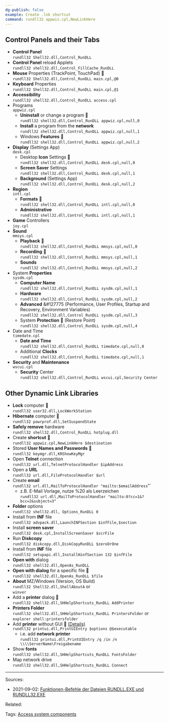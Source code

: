 ```yaml
---
dg-publish: false
example: Create .lnk shortcut
command: rundll32 appwiz.cpl,NewLinkHere
---
```


## Control Panels and their Tabs

- **Control Panel**  
    `rundll32 Shell32.dll,Control_RunDLL`
- **Control Panel** reload Applets  
    `rundll32 shell32.dll,Control_FillCache_RunDLL`
- **Mouse** Properties (TrackPoint, TouchPad) &#127775;  
    `rundll32 Shell32.dll,Control_RunDLL main.cpl,@0`
- **Keyboard** Properties  
    `rundll32 Shell32.dll,Control_RunDLL main.cpl,@1`
- **Accessibility**  
    `rundll32 shell32.dll,Control_RunDLL access.cpl`
- Programs  
    `appwiz.cpl`
    - **Uninstall** or change a program &#127775;  
        `rundll32 shell32.dll,Control_RunDLL appwiz.cpl,null,0`
    - **Install** a program from the **network**  
        `rundll32 shell32.dll,Control_RunDLL appwiz.cpl,null,1`
    - Windows **Features** &#127775;  
        `rundll32 shell32.dll,Control_RunDLL appwiz.cpl,null,2`
- **Display** (Settings App)  
    `desk.cpl`
    - Desktop **Icon** Settings &#127775;  
        `rundll32 shell32.dll,Control_RunDLL desk.cpl,null,0`
    - **Screen Saver** Settings  
        `rundll32 shell32.dll,Control_RunDLL desk.cpl,null,1`
    - **Background** (Settings App)  
        `rundll32 shell32.dll,Control_RunDLL desk.cpl,null,2`
- **Region**  
    `intl.cpl`
    - **Formats** &#127775;  
        `rundll32 shell32.dll,Control_RunDLL intl.cpl,null,0`
    - **Administrative**  
        `rundll32 shell32.dll,Control_RunDLL intl.cpl,null,1`
- **Game** Controllers  
    `joy.cpl`
- **Sound**  
    `mmsys.cpl`
    - **Playback** &#127775;  
        `rundll32 shell32.dll,Control_RunDLL mmsys.cpl,null,0`
    - **Recording** &#127775;  
        `rundll32 shell32.dll,Control_RunDLL mmsys.cpl,null,1`
    - **Sounds**  
        `rundll32 shell32.dll,Control_RunDLL mmsys.cpl,null,2`
- System **Properties**  
    `sysdm.cpl`
    - **Computer Name**  
        `rundll32 shell32.dll,Control_RunDLL sysdm.cpl,null,1`
    - **Hardware**  
        `rundll32 shell32.dll,Control_RunDLL sysdm.cpl,null,2`
    - **Advanced** &#127775 (Performance, User Profiles, Startup and Recovery, Environment Variables)  
        `rundll32 shell32.dll,Control_RunDLL sysdm.cpl,null,3`
    - System **Protection** &#127775; (Restore Point)  
        `rundll32 shell32.dll,Control_RunDLL sysdm.cpl,null,4`
- Date and Time  
    `timedate.cpl`
    - **Date and Time**  
        `rundll32 shell32.dll,Control_RunDLL timedate.cpl,null,0`
    - Additional **Clocks**  
        `rundll32 shell32.dll,Control_RunDLL timedate.cpl,null,1`
- **Security** and **Maintenance**  
    `wscui.cpl`
    - **Security** Center  
        `rundll32 shell32.dll,Control_RunDLL wscui.cpl,Security Center`


## Other Dynamic Link Libraries

- **Lock** computer &#127775;  
    `rundll32 user32.dll,LockWorkStation`
- **Hibernate** computer &#127775;  
    `rundll32 powrprof.dll,SetSuspendState`
- **Safely remove** hardware  
    `rundll32 shell32.dll,Control_RunDLL hotplug.dll`
- Create **shortcut** &#127775;  
    `rundll32 appwiz.cpl,NewLinkHere $destination`
- Stored **User Names and Passwords** &#127775;  
    `rundll32 keymgr.dll,KRShowKeyMgr`
- Open **Telnet** connection  
    `rundll32 url.dll,TelnetProtocolHandler $ipAddress`
- Open a **URL**  
    `rundll32 url.dll,FileProtocolHandler $url`
- Create **email**  
    `rundll32 url.dll,MailToProtocolHandler "mailto:$emailAddress`"`
    - z.B. E-Mail Vorlage, nutze %20 als Leerzeichen  
        `rundll32 url.dll,MailToProtocolHandler "mailto:0?cc=1&?bcc=2&subject=3"`
- **Folder** options  
    `rundll32 shell32.dll, Options_RunDLL 0`
- Install from **INF** file  
    `rundll32 advpack.dll,LaunchINFSection $infFile,$section`
- Install **screen saver**  
    `rundll32 desk.cpl,InstallScreenSaver $scrFile`
- Run **Diskcopy**  
    `rundll32 diskcopy.dll,DiskCopyRunDLL $zeroOrOne`
- Install from **INF** file  
    `rundll32 setupapi.dll,InstallHinfSection 132 $infFile`
- **Open with** dialog  
    `rundll32 shell32.dll,OpenAs_RunDLL`
- **Open with dialog** for a specific file &#127775;  
    `rundll32 shell32.dll,OpenAs_RunDLL $file`
- **About** MZ/Windows (Version, OS Build)  
    `rundll32 Shell32.dll,ShellAboutA` or  
    `winver`
- Add a **printer** dialog &#127775;  
    `rundll32 shell32.dll,SHHelpShortcuts_RunDLL AddPrinter`
- **Printers Folder**  
    `rundll32 shell32.dll,SHHelpShortcuts_RunDLL PrintersFolder` or  
    `explorer shell:printersfolder`
- Add **printer** without GUI &#127775; [(Details)](http://www.winfaq.de/faq_html/Content/tip2000/onlinefaq.php?h=tip2028.htm)  
    `rundll32 printui.dll,PrintUIEntry $options @$executable`
    - i.e. add **network printer**  
        `rundll32 printui.dll,PrintUIEntry /q /in /n \\\\ServerName\Freigabename`
- Show **fonts**  
    `rundll32 shell32.dll,SHHelpShortcuts_RunDLL FontsFolder`
- Map network drive  
    `rundll32 shell32.dll,SHHelpShortcuts_RunDLL Connect`

---
Sources:
- 2021-09-02: [Funktionen-Befehle der Dateien RUNDLL.EXE und RUNDLL32.EXE](http://www.winfaq.de/faq_html/Content/tip0500/onlinefaq.php?h=tip0564.htm)

Related:

Tags:
[Access system components](Access%20system%20components.md)